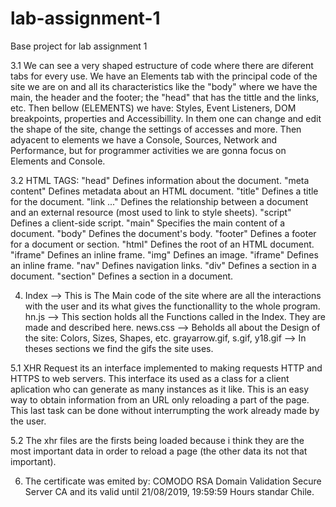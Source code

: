 # lab-assignment-1
Base project for lab assignment 1

3.1 We can see a very shaped estructure of code where there are diferent tabs for every use. We have an Elements tab with the principal code of the site we are on and all its characteristics like the "body" where we have the main, the header and the footer; the "head" that has the tittle and the links, etc. Then bellow (ELEMENTS) we have: Styles, Event Listeners, DOM breakpoints, properties and Accessibillity. In them one can change and edit the shape of the site, change the settings of accesses and more. Then adyacent to elements we have a Console, Sources, Network and Performance, but for programmer activities we are gonna focus on Elements and Console.

3.2 HTML TAGS:
"head" Defines information about the document.
"meta content" <meta charset> Defines metadata about an HTML document.
"title" Defines a title for the document. 
"link ..." Defines the relationship between a document and an external resource (most used to link to style sheets).
"script" Defines a client-side script.
"main" Specifies the main content of a document.
"body" Defines the document's body.
"footer" Defines a footer for a document or section.
"html" Defines the root of an HTML document.
"iframe" Defines an inline frame.
"img" 	Defines an image.
"iframe" Defines an inline frame.
"nav" Defines navigation links.
"div" Defines a section in a document.
"section" Defines a section in a document.
  
4. Index --> This is The Main code of the site where are all the interactions with the user and its what gives the functionallity to the whole program.
hn.js --> This section holds all the Functions called in the Index. They are made and described here.
news.css --> Beholds all about the Design of the site: Colors, Sizes, Shapes, etc.
grayarrow.gif, s.gif, y18.gif --> In theses sections we find the gifs the site uses.

5.1 XHR Request its an interface implemented to making requests HTTP and HTTPS to web servers. This interface its used as a class for a client aplication who can generate as many instances as it like. This is an easy way to obtain information from an URL only reloading a part of the page. This last task can be done without interrumpting the work already made by the user.

5.2 The xhr files are the firsts being loaded because i think they are the most important data in order to reload a page (the other data its not that important).

6. The certificate was emited by: COMODO RSA Domain Validation Secure Server CA and its valid until 21/08/2019, 19:59:59 Hours standar Chile.


